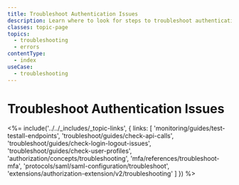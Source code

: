 ```yaml
---
title: Troubleshoot Authentication Issues
description: Learn where to look for steps to troubleshoot authentication and authorization issues such as API calls, login, logout, user profiles, MFA and SAML. 
classes: topic-page
topics:
  - troubleshooting
  - errors
contentType:
  - index
useCase:
  - troubleshooting
---
```


# Troubleshoot Authentication Issues

<%= include('../../_includes/_topic-links', { links: [
  'monitoring/guides/test-testall-endpoints',
  'troubleshoot/guides/check-api-calls',
  'troubleshoot/guides/check-login-logout-issues',
  'troubleshoot/guides/check-user-profiles',
  'authorization/concepts/troubleshooting',
  'mfa/references/troubleshoot-mfa',
  'protocols/saml/saml-configuration/troubleshoot',
  'extensions/authorization-extension/v2/troubleshooting'
] }) %>
